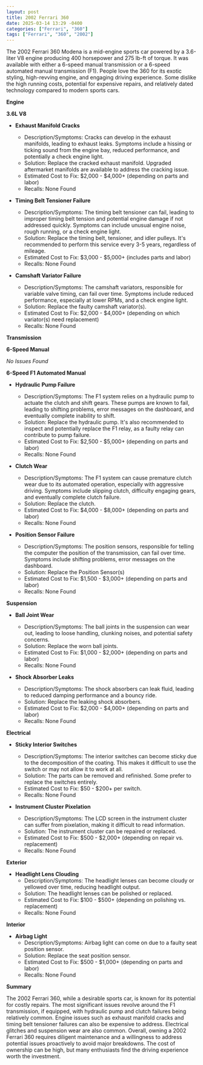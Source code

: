 ```yaml
---
layout: post
title: 2002 Ferrari 360
date: 2025-03-14 13:29 -0400
categories: ["Ferrari", "360"]
tags: ["Ferrari", "360", "2002"]
---
```

The 2002 Ferrari 360 Modena is a mid-engine sports car powered by a 3.6-liter V8 engine producing 400 horsepower and 275 lb-ft of torque. It was available with either a 6-speed manual transmission or a 6-speed automated manual transmission (F1). People love the 360 for its exotic styling, high-revving engine, and engaging driving experience. Some dislike the high running costs, potential for expensive repairs, and relatively dated technology compared to modern sports cars.

**Engine**

**3.6L V8**

*   **Exhaust Manifold Cracks**
    *   Description/Symptoms: Cracks can develop in the exhaust manifolds, leading to exhaust leaks. Symptoms include a hissing or ticking sound from the engine bay, reduced performance, and potentially a check engine light.
    *   Solution: Replace the cracked exhaust manifold. Upgraded aftermarket manifolds are available to address the cracking issue.
    *   Estimated Cost to Fix: $2,000 - $4,000+ (depending on parts and labor)
    *   Recalls: None Found

*   **Timing Belt Tensioner Failure**
    *   Description/Symptoms: The timing belt tensioner can fail, leading to improper timing belt tension and potential engine damage if not addressed quickly. Symptoms can include unusual engine noise, rough running, or a check engine light.
    *   Solution: Replace the timing belt, tensioner, and idler pulleys. It's recommended to perform this service every 3-5 years, regardless of mileage.
    *   Estimated Cost to Fix: $3,000 - $5,000+ (includes parts and labor)
    *   Recalls: None Found

*   **Camshaft Variator Failure**
    *   Description/Symptoms: The camshaft variators, responsible for variable valve timing, can fail over time. Symptoms include reduced performance, especially at lower RPMs, and a check engine light.
    *   Solution: Replace the faulty camshaft variator(s).
    *   Estimated Cost to Fix: $2,000 - $4,000+ (depending on which variator(s) need replacement)
    *   Recalls: None Found

**Transmission**

**6-Speed Manual**

*No Issues Found*

**6-Speed F1 Automated Manual**

*   **Hydraulic Pump Failure**
    *   Description/Symptoms: The F1 system relies on a hydraulic pump to actuate the clutch and shift gears. These pumps are known to fail, leading to shifting problems, error messages on the dashboard, and eventually complete inability to shift.
    *   Solution: Replace the hydraulic pump. It's also recommended to inspect and potentially replace the F1 relay, as a faulty relay can contribute to pump failure.
    *   Estimated Cost to Fix: $2,500 - $5,000+ (depending on parts and labor)
    *   Recalls: None Found

*   **Clutch Wear**
    *   Description/Symptoms: The F1 system can cause premature clutch wear due to its automated operation, especially with aggressive driving. Symptoms include slipping clutch, difficulty engaging gears, and eventually complete clutch failure.
    *   Solution: Replace the clutch.
    *   Estimated Cost to Fix: $4,000 - $8,000+ (depending on parts and labor)
    *   Recalls: None Found

*   **Position Sensor Failure**
    *   Description/Symptoms: The position sensors, responsible for telling the computer the position of the transmission, can fail over time. Symptoms include shifting problems, error messages on the dashboard.
    *   Solution: Replace the Position Sensor(s)
    *   Estimated Cost to Fix: $1,500 - $3,000+ (depending on parts and labor)
    *   Recalls: None Found

**Suspension**

*   **Ball Joint Wear**
    *   Description/Symptoms: The ball joints in the suspension can wear out, leading to loose handling, clunking noises, and potential safety concerns.
    *   Solution: Replace the worn ball joints.
    *   Estimated Cost to Fix: $1,000 - $2,000+ (depending on parts and labor)
    *   Recalls: None Found

*   **Shock Absorber Leaks**
    *   Description/Symptoms: The shock absorbers can leak fluid, leading to reduced damping performance and a bouncy ride.
    *   Solution: Replace the leaking shock absorbers.
    *   Estimated Cost to Fix: $2,000 - $4,000+ (depending on parts and labor)
    *   Recalls: None Found

**Electrical**

*   **Sticky Interior Switches**
    *   Description/Symptoms: The interior switches can become sticky due to the decomposition of the coating. This makes it difficult to use the switch or may not allow it to work at all.
    *   Solution: The parts can be removed and refinished. Some prefer to replace the switches entirely.
    *   Estimated Cost to Fix: $50 - $200+ per switch.
    *   Recalls: None Found

*   **Instrument Cluster Pixelation**
    *   Description/Symptoms: The LCD screen in the instrument cluster can suffer from pixelation, making it difficult to read information.
    *   Solution: The instrument cluster can be repaired or replaced.
    *   Estimated Cost to Fix: $500 - $2,000+ (depending on repair vs. replacement)
    *   Recalls: None Found

**Exterior**

*   **Headlight Lens Clouding**
    *   Description/Symptoms: The headlight lenses can become cloudy or yellowed over time, reducing headlight output.
    *   Solution: The headlight lenses can be polished or replaced.
    *   Estimated Cost to Fix: $100 - $500+ (depending on polishing vs. replacement)
    *   Recalls: None Found

**Interior**

*   **Airbag Light**
    *   Description/Symptoms: Airbag light can come on due to a faulty seat position sensor.
    *   Solution: Replace the seat position sensor.
    *   Estimated Cost to Fix: $500 - $1,000+ (depending on parts and labor)
    *   Recalls: None Found

**Summary**

The 2002 Ferrari 360, while a desirable sports car, is known for its potential for costly repairs. The most significant issues revolve around the F1 transmission, if equipped, with hydraulic pump and clutch failures being relatively common. Engine issues such as exhaust manifold cracks and timing belt tensioner failures can also be expensive to address. Electrical glitches and suspension wear are also common. Overall, owning a 2002 Ferrari 360 requires diligent maintenance and a willingness to address potential issues proactively to avoid major breakdowns. The cost of ownership can be high, but many enthusiasts find the driving experience worth the investment.


